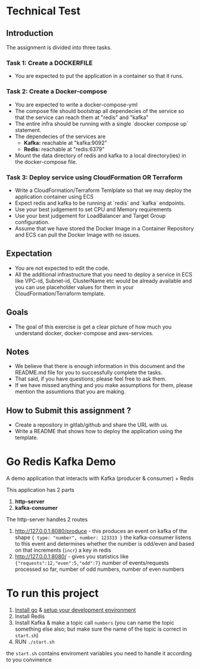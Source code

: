 # Technical Test

## Introduction

The assignment is divided into three tasks.

### Task 1: Create a DOCKERFILE

-   You are expected to put the application in a container so that it runs.

### Task 2: Create a Docker-compose

-   You are expected to write a docker-compose-yml
-   The compose file should bootstrap all dependecies of the service so that the service can reach them at "redis" and "kafka"
-   The entire infra should be running with a single \`doocker compose up\` statement.
-   The dependecies of the services are 
    -   **Kafka:** reachable at "kafka:9092"
    -   **Redis:** reachable at "redis:6379"
-   Mount the data directory of redis and kafka to a local directory(ies) in the docker-compose file.

### Task 3: Deploy service using CloudFormation OR Terraform

-   Write a CloudFormation/Terraform Temlplate so that we may deploy the application container using ECS
-   Expect redis and kafka to be running at \`redis\` and \`kafka\` endpoints.
-   Use your best judgement to set CPU and Memory requirements
-   Use your best judgement for LoadBalancer and Target Group configuration.
-   Assume that we have stored the Docker Image in a Container Repository and ECS can pull the Docker Image with no issues.


## Expectation

-   You are not expected to edit the code.
-   All the additional infrastructure that you need to deploy a service in ECS like VPC-id, Subnet-id, ClusterName etc would be already available and you can use placeholder values for them in your CloudFormation/Terraform template.


## Goals

-   The goal of this exercise is get a clear picture of how much you understand docker, docker-compose and aws-services.


## Notes

-   We believe that there is enough information in this document and the README.md file for you to successfully complete the tasks.
-   That said, if you have questions; please feel free to ask them.
-   If we have missed anything and you make assumptions for them, please mention the assumtions that you are making.


## How to Submit this assignment ?

-   Create a repository in gitlab/github and share the URL with us.
-   Write a README that shows how to deploy the application using the template.




# Go Redis Kafka Demo

A demo application that interacts with Kafka (producer & consumer) + Redis

This application has 2 parts
1. **http-server**
2. **kafka-consumer**

The http-server handles 2 routes

1. http://127.0.0.1:8080/produce - this produces an event on kafka of the shape `{ type: "number", number: 123333 }` the kafka-consumer listens to this event and determines whether the number is odd/even and based on that increments (`incr`) a key in redis
2. http://127.0.0.1:8080/ - gives you statistics like `{"requests":12,"even":5,"odd":7}` number of events/requests processed so far, number of odd numbers, number of even numbers

  
# To run this project
 
1. [Install go](https://www.tecmint.com/install-go-in-linux/) & [setup your development environment](https://golang.org/doc/code.html)
2. Install Redis
3. Install Kafka & make a topic call `numbers` (you can name the topic something else also; but make sure the name of the topic is correct in `start.sh`)
4. RUN `./start.sh`

the `start.sh` contains enviroment variables you need to handle it according to you convinence